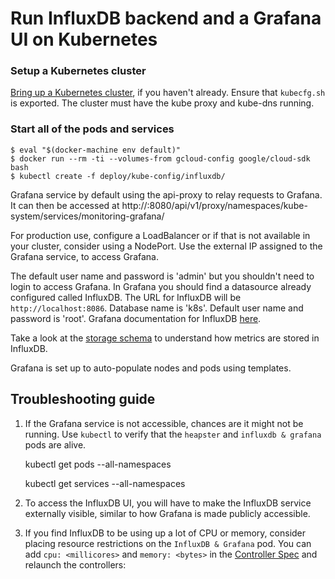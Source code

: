 # Run InfluxDB backend and a Grafana UI on Kubernetes

### Setup a Kubernetes cluster
[Bring up a Kubernetes cluster](https://github.com/kubernetes/kubernetes), if you haven't already. Ensure that `kubecfg.sh` is exported.
The cluster must have the kube proxy and kube-dns running.

### Start all of the pods and services
```shell
$ eval "$(docker-machine env default)"
$ docker run --rm -ti --volumes-from gcloud-config google/cloud-sdk bash
$ kubectl create -f deploy/kube-config/influxdb/
```

Grafana service by default using the api-proxy to relay requests to Grafana. It can then be accessed at http://<KUBE-API-IP>:8080/api/v1/proxy/namespaces/kube-system/services/monitoring-grafana/


For production use, configure a LoadBalancer or if that is not available in your cluster, consider using a NodePort. Use the external IP assigned to the Grafana service, to access Grafana.

The default user name and password is 'admin' but you shouldn't need to login to access Grafana. In Grafana you should find a datasource already configured called InfluxDB. The URL for InfluxDB will be `http://localhost:8086`. Database name is 'k8s'. Default user name and password is 'root'. 
Grafana documentation for InfluxDB [here](http://docs.grafana.org/datasources/influxdb/).

Take a look at the [storage schema](storage-schema.md) to understand how metrics are stored in InfluxDB.

Grafana is set up to auto-populate nodes and pods using templates.

## Troubleshooting guide
1. If the Grafana service is not accessible, chances are it might not be running. Use `kubectl` to verify that the `heapster` and `influxdb & grafana` pods are alive.

	kubectl get pods --all-namespaces

	kubectl get services --all-namespaces

2. To access the InfluxDB UI, you will have to make the InfluxDB service externally visible, similar to how Grafana is made publicly accessible.

3. If you find InfluxDB to be using up a lot of CPU or memory, consider placing resource restrictions on the `InfluxDB & Grafana` pod. You can add `cpu: <millicores>` and `memory: <bytes>` in the [Controller Spec](../deploy/kube-config/influxdb/influxdb-grafana-controller.yaml) and relaunch the controllers:
